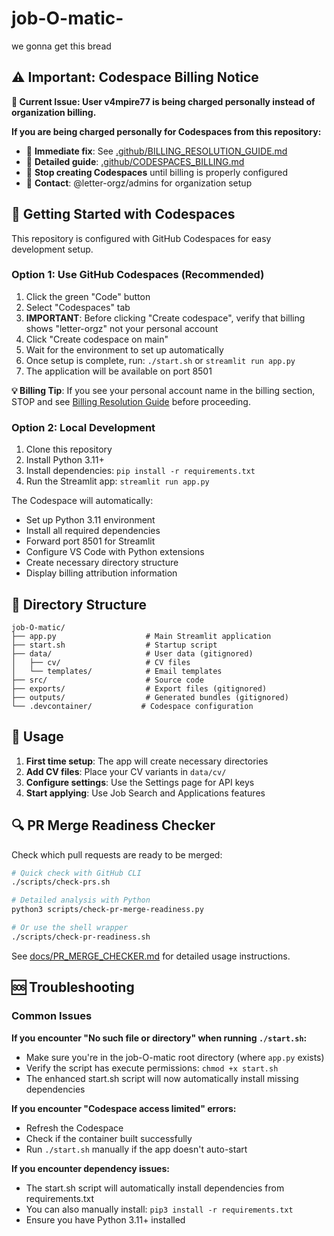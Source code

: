 # job-O-matic-
we gonna get this bread

## ⚠️ Important: Codespace Billing Notice

**🚨 Current Issue: User v4mpire77 is being charged personally instead of organization billing.**

**If you are being charged personally for Codespaces from this repository:**
- 📖 **Immediate fix**: See [.github/BILLING_RESOLUTION_GUIDE.md](.github/BILLING_RESOLUTION_GUIDE.md)
- 📖 **Detailed guide**: [.github/CODESPACES_BILLING.md](.github/CODESPACES_BILLING.md)
- 🛑 **Stop creating Codespaces** until billing is properly configured
- 📧 **Contact**: @letter-orgz/admins for organization setup

## 🚀 Getting Started with Codespaces

This repository is configured with GitHub Codespaces for easy development setup.

### Option 1: Use GitHub Codespaces (Recommended)
1. Click the green "Code" button
2. Select "Codespaces" tab
3. **IMPORTANT**: Before clicking "Create codespace", verify that billing shows "letter-orgz" not your personal account
4. Click "Create codespace on main"
5. Wait for the environment to set up automatically
6. Once setup is complete, run: `./start.sh` or `streamlit run app.py`
7. The application will be available on port 8501

**💡 Billing Tip**: If you see your personal account name in the billing section, STOP and see [Billing Resolution Guide](.github/BILLING_RESOLUTION_GUIDE.md) before proceeding.

### Option 2: Local Development
1. Clone this repository
2. Install Python 3.11+
3. Install dependencies: `pip install -r requirements.txt`
4. Run the Streamlit app: `streamlit run app.py`

The Codespace will automatically:
- Set up Python 3.11 environment
- Install all required dependencies
- Forward port 8501 for Streamlit
- Configure VS Code with Python extensions
- Create necessary directory structure
- Display billing attribution information

## 📁 Directory Structure

```
job-O-matic/
├── app.py                    # Main Streamlit application
├── start.sh                  # Startup script
├── data/                     # User data (gitignored)
│   ├── cv/                   # CV files
│   └── templates/            # Email templates
├── src/                      # Source code
├── exports/                  # Export files (gitignored)
├── outputs/                  # Generated bundles (gitignored)
└── .devcontainer/           # Codespace configuration
```

## 🔧 Usage

1. **First time setup**: The app will create necessary directories
2. **Add CV files**: Place your CV variants in `data/cv/`
3. **Configure settings**: Use the Settings page for API keys
4. **Start applying**: Use Job Search and Applications features

## 🔍 PR Merge Readiness Checker

Check which pull requests are ready to be merged:

```bash
# Quick check with GitHub CLI
./scripts/check-prs.sh

# Detailed analysis with Python
python3 scripts/check-pr-merge-readiness.py

# Or use the shell wrapper
./scripts/check-pr-readiness.sh
```

See [docs/PR_MERGE_CHECKER.md](docs/PR_MERGE_CHECKER.md) for detailed usage instructions.

## 🆘 Troubleshooting

### Common Issues

**If you encounter "No such file or directory" when running `./start.sh`:**
- Make sure you're in the job-O-matic root directory (where `app.py` exists)
- Verify the script has execute permissions: `chmod +x start.sh`
- The enhanced start.sh script will now automatically install missing dependencies

**If you encounter "Codespace access limited" errors:**
- Refresh the Codespace
- Check if the container built successfully
- Run `./start.sh` manually if the app doesn't auto-start

**If you encounter dependency issues:**
- The start.sh script will automatically install dependencies from requirements.txt
- You can also manually install: `pip3 install -r requirements.txt`
- Ensure you have Python 3.11+ installed

